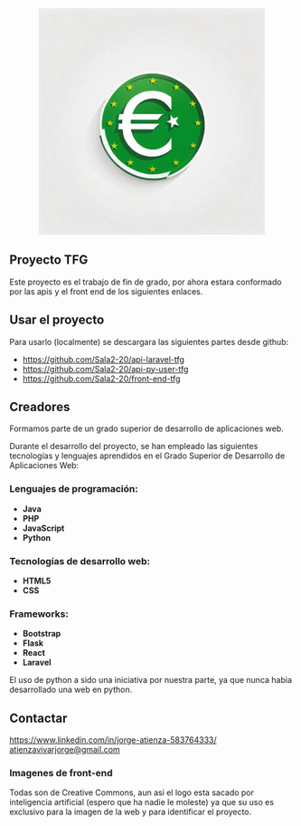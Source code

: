 <p align="center"><a href="https://github.com/Sala2-20" target="_blank"><img src="https://github.com/Sala2-20/front-end-tfg/blob/main/imagenes/intercoin.png" width="400" alt="Laravel Logo"></a></p>


## Proyecto TFG

Este proyecto es el trabajo de fin de grado, por ahora estara conformado por las apis y el front end de los siguientes enlaces.

## Usar el proyecto

Para usarlo (localmente) se descargara las siguientes partes desde github:

- https://github.com/Sala2-20/api-laravel-tfg
- https://github.com/Sala2-20/api-py-user-tfg
- https://github.com/Sala2-20/front-end-tfg

## Creadores

Formamos parte de un grado superior de desarrollo de aplicaciones web.

Durante el desarrollo del proyecto, se han empleado las siguientes tecnologías y lenguajes aprendidos en el Grado Superior de Desarrollo de Aplicaciones Web:

### Lenguajes de programación:
- **Java**
- **PHP**
- **JavaScript**
- **Python**

### Tecnologías de desarrollo web:
- **HTML5**
- **CSS**

### Frameworks:
- **Bootstrap**
- **Flask**
- **React**
- **Laravel**

El uso de python a sido una iniciativa por nuestra parte, ya que nunca habia desarrollado una web en python.


## Contactar
https://www.linkedin.com/in/jorge-atienza-583764333/
atienzavivarjorge@gmail.com

### Imagenes de front-end

Todas son de Creative Commons, aun asi el logo esta sacado por inteligencia artificial (espero que ha nadie le moleste) ya que su uso es exclusivo para la imagen de la web y para identificar el proyecto.
